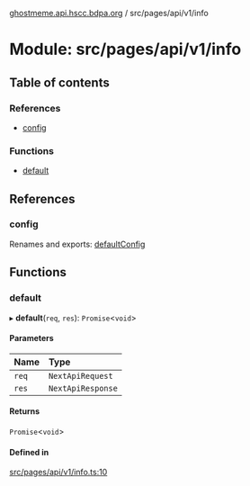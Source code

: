 [ghostmeme.api.hscc.bdpa.org][1] / src/pages/api/v1/info

# Module: src/pages/api/v1/info

## Table of contents

### References

- [config][2]

### Functions

- [default][3]

## References

### config

Renames and exports: [defaultConfig][4]

## Functions

### default

▸ **default**(`req`, `res`): `Promise`<`void`>

#### Parameters

| Name  | Type              |
| :---- | :---------------- |
| `req` | `NextApiRequest`  |
| `res` | `NextApiResponse` |

#### Returns

`Promise`<`void`>

#### Defined in

[src/pages/api/v1/info.ts:10][5]

[1]: ../README.md
[2]: src_pages_api_v1_info.md#config
[3]: src_pages_api_v1_info.md#default
[4]: src_backend_middleware.md#defaultconfig
[5]:
  https://github.com/nhscc/ghostmeme.api.hscc.bdpa.org/blob/1f8d01f/src/pages/api/v1/info.ts#L10
